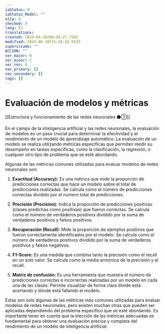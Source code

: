 ```yaml
---
iaStatus: 0
iaStatus_Model: ""
a11y: 0
checked: 0
lang: ES
translations: 
created: 2024-04-10T08:58:27.756Z
modified: 2024-06-10T15:26:26.953Z
supervisado: ""
ACCION: ""
ver_major: 0
ver_minor: 2
ver_rev: 6
nav_primary: []
nav_secondary: []
tags: []
---
```

# Evaluación de modelos y métricas

[[Estructura y funcionamiento de las redes neuronales ⚫①]]

En el campo de la inteligencia artificial y las redes neuronales, la evaluación de modelos es un paso crucial para determinar la efectividad y el rendimiento de un modelo de aprendizaje automático. La evaluación de un modelo se realiza utilizando métricas específicas que permiten medir su desempeño en tareas específicas, como la clasificación, la regresión, o cualquier otro tipo de problema que se esté abordando.

Algunas de las métricas comunes utilizadas para evaluar modelos de redes neuronales son:

1. **Exactitud (Accuracy):** Es una métrica que mide la proporción de predicciones correctas que hace un modelo sobre el total de predicciones realizadas. Se calcula como el número de predicciones correctas dividido por el número total de predicciones.

2. **Precisión (Precision):** Indica la proporción de predicciones positivas (clases predichas como positivas) que fueron correctas. Se calcula como el número de verdaderos positivos dividido por la suma de verdaderos positivos y falsos positivos.

3. **Recuperación (Recall):** Mide la proporción de ejemplos positivos que fueron correctamente identificados por el modelo. Se calcula como el número de verdaderos positivos dividido por la suma de verdaderos positivos y falsos negativos.

4. **F1-Score:** Es una medida que combina tanto la precisión como el recall en un solo valor. Se calcula como la media armónica de la precisión y el recall.

5. **Matriz de confusión:** Es una herramienta que muestra el número de predicciones correctas e incorrectas realizadas por un modelo en cada una de las clases. Permite visualizar de forma clara dónde está acertando y dónde está fallando el modelo.

Estas son solo algunas de las métricas más comunes utilizadas para evaluar modelos de redes neuronales, pero existen muchas otras que pueden ser aplicadas dependiendo del problema específico que se esté abordando. Es importante tener en cuenta que la elección de las métricas adecuadas es fundamental para obtener una evaluación precisa y completa del rendimiento de un modelo de inteligencia artificial.

